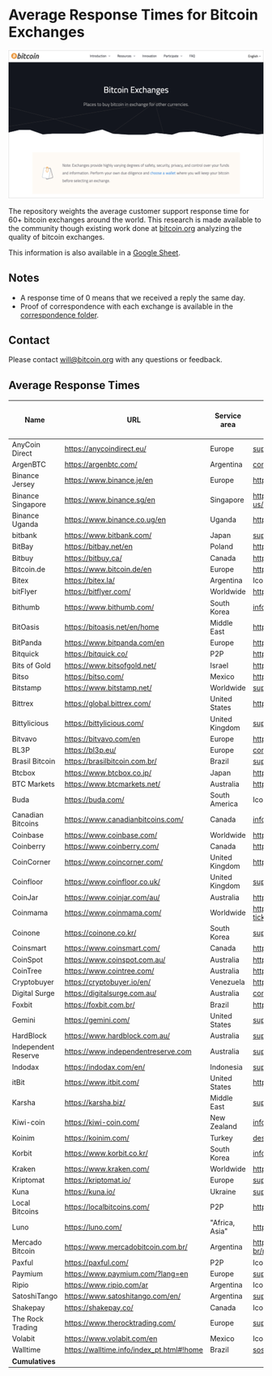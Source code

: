 # Average Response Times for Bitcoin Exchanges

![bitcoin_exchanges](bitcoin_exchanges.png)

The repository weights the average customer support response time for 60+
bitcoin exchanges around the world. This research is made available to the
community though existing work done at [bitcoin.org](https://bitcoin.org/)
analyzing the quality of bitcoin exchanges.

This information is also available in a [Google Sheet](https://docs.google.com/spreadsheets/d/1k90K6aCj9MMQZjDoMbQsG5_B7MZ4YHkCg_gmtP1G_ag/edit?usp=sharing).

## Notes

+ A response time of 0 means that we received a reply the same day.
+ Proof of correspondence with each exchange is available in the [correspondence folder](https://github.com/wbnns/average-response-time-bitcoin-exchanges/tree/master/correspondence).

## Contact

Please contact [will@bitcoin.org](mailto:will@bitcoin.org) with any questions or
feedback.

## Average Response Times


| Name                | URL                                       | Service area   | Contact                                                                  | Last contacted | Response time in days | Previous response time in days (1) | Previous response time in days (2) | Average response time in days | 
|---------------------|-------------------------------------------|----------------|--------------------------------------------------------------------------|----------------|-----------------------|------------------------------------|------------------------------------|-------------------------------| 
| AnyCoin Direct      | https://anycoindirect.eu/                 | Europe         | support@anycoindirect.eu                                                 | 6/4/2020       | 1                     |                                    |                                    | 1.00                          | 
| ArgenBTC            | https://argenbtc.com/                     | Argentina      | contacto@argenbtc.com                                                    | 6/4/2020       | 0                     |                                    |                                    | 0.00                          | 
| Binance Jersey      | https://www.binance.je/en                 | Europe         | https://support.binance.je/hc/en-us/requests/new                         | 6/4/2020       | 1                     |                                    |                                    | 1.00                          | 
| Binance Singapore   | https://www.binance.sg/en                 | Singapore      | https://binancesingapore.zendesk.com/hc/en-us/requests/new               | 6/4/2020       | 1                     |                                    |                                    | 1.00                          | 
| Binance Uganda      | https://www.binance.co.ug/en              | Uganda         | https://support.binance.co.ug/hc/en-us/requests/new                      | 6/4/2020       | 1                     |                                    |                                    | 1.00                          | 
| bitbank             | https://www.bitbank.com/                  | Japan          | support@bitbank.com                                                      | 6/4/2020       | 1                     |                                    |                                    | 1.00                          | 
| BitBay              | https://bitbay.net/en                     | Poland         | https://support.bitbay.net/en/support/home                               | 6/4/2020       | 1                     |                                    |                                    | 1.00                          | 
| Bitbuy              | https://bitbuy.ca/                        | Canada         | https://support.bitbuy.ca/hc/en-us/requests/new                          | 6/4/2020       | 1                     |                                    |                                    | 1.00                          | 
| Bitcoin.de          | https://www.bitcoin.de/en                 | Europe         | https://www.bitcoin.de/en/kontakt                                        | 6/8/2020       | 0                     |                                    |                                    | 0.00                          | 
| Bitex               | https://bitex.la/                         | Argentina      | Icon in bottom right-hand corner of page                                 | 6/8/2020       | 11                    |                                    |                                    | 11.00                         | 
| bitFlyer            | https://bitflyer.com/                     | Worldwide      | https://bitflyer.com/en-eu/contact                                       | 6/8/2020       | 0                     |                                    |                                    | 0.00                          | 
| Bithumb             | https://www.bithumb.com/                  | South Korea    | info@bithumbcorp.com                                                     | 6/8/2020       | 5                     |                                    |                                    | 5.00                          | 
| BitOasis            | https://bitoasis.net/en/home              | Middle East    | https://bitoasis.net/en/support                                          | 6/4/2020       | 1                     |                                    |                                    | 1.00                          | 
| BitPanda            | https://www.bitpanda.com/en               | Europe         | https://support.bitpanda.com/hc/en-us/requests/new                       | 6/4/2020       | 1                     |                                    |                                    | 1.00                          | 
| Bitquick            | https://bitquick.co/                      | P2P            | https://bitquick.co/contact                                              | 6/4/2020       | 1                     |                                    |                                    | 1.00                          | 
| Bits of Gold        | https://www.bitsofgold.net/               | Israel         | https://bitsofgoldhelp.freshdesk.com/en/support/tickets/new              | 6/4/2020       | 3                     |                                    |                                    | 3.00                          | 
| Bitso               | https://bitso.com/                        | Mexico         | https://help.bitso.com/en/support/tickets/new                            | 6/4/2020       | 8                     |                                    |                                    | 8.00                          | 
| Bitstamp            | https://www.bitstamp.net/                 | Worldwide      | support@bitstamp.net                                                     | 6/4/2020       | 1                     |                                    |                                    | 1.00                          | 
| Bittrex             | https://global.bittrex.com/               | United States  | https://bittrexglobal.zendesk.com/hc/en-us/requests/new                  | 6/4/2020       | 1                     |                                    |                                    | 1.00                          | 
| Bittylicious        | https://bittylicious.com/                 | United Kingdom | support@bittylicious.com                                                 | 6/4/2020       | 1                     |                                    |                                    | 1.00                          | 
| Bitvavo             | https://bitvavo.com/en                    | Europe         | https://support.bitvavo.com/l/en                                         | 6/4/2020       | 1                     |                                    |                                    | 1.00                          | 
| BL3P                | https://bl3p.eu/                          | Europe         | contact@bl3p.eu                                                          | 6/4/2020       | 1                     |                                    |                                    | 1.00                          | 
| Brasil Bitcoin      | https://brasilbitcoin.com.br/             | Brazil         | suporte@brasilbitcoin.com.br                                             | 6/4/2020       | 1                     |                                    |                                    | 1.00                          | 
| Btcbox              | https://www.btcbox.co.jp/                 | Japan          | https://support.btcbox.co.jp/hc/en-us/requests/new                       | 6/4/2020       | 1                     |                                    |                                    | 1.00                          | 
| BTC Markets         | https://www.btcmarkets.net/               | Australia      | https://support.btcmarkets.net/hc/en-us/requests/new                     | Pending        | N/A                   |                                    |                                    | N/A                           | 
| Buda                | https://buda.com/                         | South America  | Icon in bottom right-hand corner of page                                 | 6/8/2020       | 0                     |                                    |                                    | 0.00                          | 
| Canadian Bitcoins   | https://www.canadianbitcoins.com/         | Canada         | info@canadianbitcoins.com                                                | 6/5/2020       | 0                     |                                    |                                    | 0.00                          | 
| Coinbase            | https://www.coinbase.com/                 | Worldwide      | https://help.coinbase.com/en/contact-us                                  | 6/8/2020       | 0                     |                                    |                                    | 0.00                           | 
| Coinberry           | https://www.coinberry.com/                | Canada         | https://help.coinberry.com/s/                                            | 6/5/2020       | 0                     |                                    |                                    | 0.00                           | 
| CoinCorner          | https://www.coincorner.com/               | United Kingdom | https://www.coincorner.com/ContactUs                                     | 6/5/2020       | 0                     |                                    |                                    | 0.00                          | 
| Coinfloor           | https://www.coinfloor.co.uk/              | United Kingdom | support@coinfloor.co.uk                                                  | 6/5/2020       | 4                     |                                    |                                    | 4.00                          | 
| CoinJar             | https://www.coinjar.com/au/               | Australia      | https://support.coinjar.com/hc/en-us/requests/new                        | 6/5/2020       | 3                     |                                    |                                    | 3.00                          | 
| Coinmama            | https://www.coinmama.com/                 | Worldwide      | https://support.coinmama.com/hc/en-us/requests/new?ticket_form_id=190869 | 6/5/2020       | 0                     |                                    |                                    | 0.00                          | 
| Coinone             | https://coinone.co.kr/                    | South Korea    | support@coinone.co.kr                                                    | 6/8/2020       | 2                     |                                    |                                    | 2.00                          | 
| Coinsmart           | https://www.coinsmart.com/                | Canada         | https://www.coinsmart.com/contact-us/                                    | 6/5/2020       | 0                     |                                    |                                    | 0.00                          | 
| CoinSpot            | https://www.coinspot.com.au/              | Australia      | https://coinspot.zendesk.com/hc/en-us/requests/new                       | 6/5/2020       | 1                     |                                    |                                    | 1.00                          | 
| CoinTree            | https://www.cointree.com/                 | Australia      | https://support.cointree.com/hc/en-us/requests                           | 6/8/2020       | 2                     |                                    |                                    | 2.00                          | 
| Cryptobuyer         | https://cryptobuyer.io/en/                | Venezuela      | https://cryptobuyer.io/en/                                               | 6/5/2020       | 2                     |                                    |                                    | 2.00                          | 
| Digital Surge       | https://digitalsurge.com.au/              | Australia      | contact@digitalsurge.com.au                                              | 6/6/2020       | 1                     |                                    |                                    | 1.00                          | 
| Foxbit              | https://foxbit.com.br/                    | Brazil         | https://faq.foxbit.com.br/hc/pt-br/requests/new                          | 6/6/2020       | 2                     |                                    |                                    | 2.00                          | 
| Gemini              | https://gemini.com/                       | United States  | support@gemini.com                                                       | 6/6/2020       | 0                     |                                    |                                    | 0.00                          | 
| HardBlock           | https://www.hardblock.com.au/             | Australia      | support@hardblock.com.au                                                 | 6/6/2020       | 1                     |                                    |                                    | 1.00                          | 
| Independent Reserve | https://www.independentreserve.com        | Australia      | support@independentreserve.com                                           | 6/6/2020       | 0                     |                                    |                                    | 0.00                          | 
| Indodax             | https://indodax.com/en/                   | Indonesia      | support@indodax.com                                                      | 6/6/2020       | 0                     |                                    |                                    | 0.00                          | 
| itBit               | https://www.itbit.com/                    | United States  | https://help.paxos.com/hc/en-us/requests/new                             | 6/6/2020       | 2                     |                                    |                                    | 2.00                          | 
| Karsha              | https://karsha.biz/                       | Middle East    | support@karsha.biz                                                       | 6/6/2020       | 0                     |                                    |                                    | 0.00                          | 
| Kiwi-coin           | https://kiwi-coin.com/                    | New Zealand    | info@kiwi-coin.com                                                       | 6/6/2020       | 1                     |                                    |                                    | 1.00                          | 
| Koinim              | https://koinim.com/                       | Turkey         | destek@koinim.com                                                        | 6/6/2020       | 0                     |                                    |                                    | 0.00                          | 
| Korbit              | https://www.korbit.co.kr/                 | South Korea    | info@korbit.co.kr                                                        | 6/6/2020       | 2                     |                                    |                                    | 2.00                          | 
| Kraken              | https://www.kraken.com/                   | Worldwide      | https://support.kraken.com/hc/en-us/requests/new                         | 6/8/2020       | 0                     |                                    |                                    | 0.00                          | 
| Kriptomat           | https://kriptomat.io/                     | Europe         | support@kriptomat.io                                                     | 6/6/2020       | 0                     |                                    |                                    | 0.00                          | 
| Kuna                | https://kuna.io/                          | Ukraine        | support@kuna.io                                                          | 6/6/2020       | 0                     |                                    |                                    | 0.00                          | 
| Local Bitcoins      | https://localbitcoins.com/                | P2P            | https://localbitcoins.com/support/request/#other                         | 6/6/2020       | 3                     |                                    |                                    | 3.00                          | 
| Luno                | https://luno.com/                         | "Africa, Asia" | https://www.luno.com/help/en/tickets/new                                 | 6/6/2020       | 5                     |                                    |                                    | 5.00                          | 
| Mercado Bitcoin     | https://www.mercadobitcoin.com.br/        | Argentina      | https://suporte.mercadobitcoin.com.br/hc/pt-br/requests/new              | 6/8/2020       | 0                     |                                    |                                    | 0.00                          | 
| Paxful              | https://paxful.com/                       | P2P            | Icon in bottom right-hand corner of page                                 | 6/6/2020       | 1                     |                                    |                                    | 1.00                          | 
| Paymium             | https://www.paymium.com/?lang=en          | Europe         | support@paymium.com                                                      | 6/6/2020       | 2                     |                                    |                                    | 2.00                          | 
| Ripio               | https://www.ripio.com/ar                  | Argentina      | Icon in bottom right-hand corner of page                                 | 6/8/2020       | 11                    |                                    |                                    | 11.00                         | 
| SatoshiTango        | https://www.satoshitango.com/en/          | Argentina      | support@satoshitango.com                                                 | 6/6/2020       | 6                     |                                    |                                    | 6.00                          | 
| Shakepay            | https://shakepay.co/                      | Canada         | Icon in bottom right-hand corner of page                                 | 6/8/2020       | 0                     |                                    |                                    | 0.00                          | 
| The Rock Trading    | https://www.therocktrading.com/           | Europe         | support@therocktrading.com                                               | 6/6/2020       | 0                     |                                    |                                    | 0.00                          | 
| Volabit             | https://www.volabit.com/en                | Mexico         | Icon in bottom right-hand corner of page                                 | 6/8/2020       | 4                     |                                    |                                    | 4.00                          | 
| Walltime            | https://walltime.info/index_pt.html#!home | Brazil         | sos@walltime.info                                                        | 6/6/2020       | 2                     |                                    |                                    | 2.00                          | 
| **Cumulatives**         |                                           |                |                                                                          |                | **1.63**                  |                                    |                                    | **1.63**                          | 

